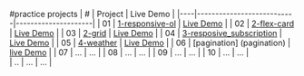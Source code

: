#practice projects
| #  | Project                   | Live Demo           |
|----|---------------------------|---------------------|
| 01 | [1-responsive-ol](1-responsive-ol)                   | [Live Demo](https://wyang0917.github.io/lab/1-responsive-ol)               |
| 02 | [2-flex-card](2-flex-card)                           | [Live Demo](https://wyang0917.github.io/lab/2-flex-card)                   |
| 03 | [2-grid](2-grid)                                     | [Live Demo](https://wyang0917.github.io/lab/2-grid)                        |
| 04 | [3-resposive_subscription](3-resposive_subscription) | [Live Demo](https://wyang0917.github.io/lab/3-resposive_subscription)      |
| 05 | [4-weather](4-weather)                               | [Live Demo](https://wyang0917.github.io/lab/4-weather)                     |
| 06 | [pagination] (pagination)                            | [live Demo](https://wyang0917.github.io/lab/pagination/public)             |
| 07 | ...                       | ...                 |
| 08 | ...                       | ...                 |
| 09 | ...                       | ...                 |
| 10 | ...                       | ...                 |                
| .. | ...                       | ...                 |
